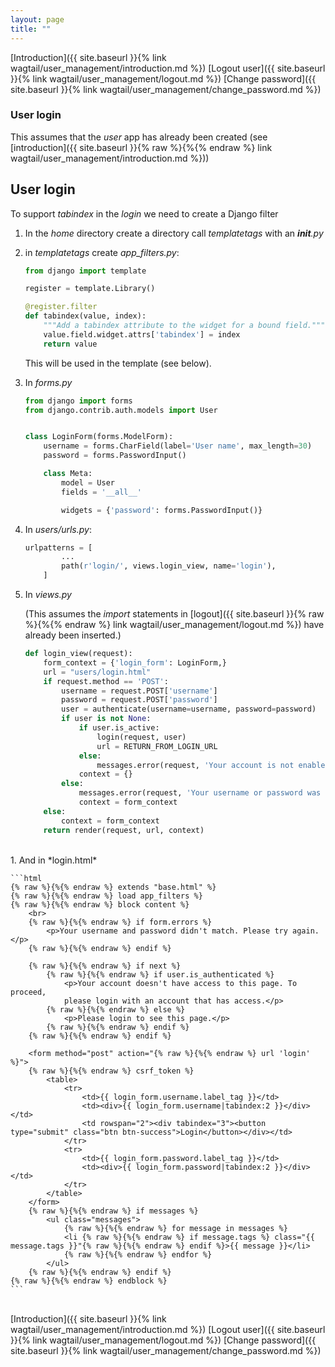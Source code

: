 ```yaml
---
layout: page
title: ""
---
```

[Introduction]({{ site.baseurl }}{% link wagtail/user_management/introduction.md %})
[Logout user]({{ site.baseurl }}{% link wagtail/user_management/logout.md %})
[Change password]({{ site.baseurl }}{% link wagtail/user_management/change_password.md %})

### User login

This assumes that the *user* app has already been created (see [introduction]({{ site.baseurl }}{% raw %}{%{% endraw %} link wagtail/user_management/introduction.md %}))

## User login

To support *tabindex* in the *login* we need to create a Django filter

1. In the *home* directory create a directory call *templatetags* with an *__init__.py*

1. in *templatetags* create *app_filters.py*:

    ```python     
    from django import template

    register = template.Library()    

    @register.filter
    def tabindex(value, index):
        """Add a tabindex attribute to the widget for a bound field."""
        value.field.widget.attrs['tabindex'] = index
        return value
    ```
    This will be used in the template (see below).

1. In *forms.py*

    ```python    
    from django import forms
    from django.contrib.auth.models import User


    class LoginForm(forms.ModelForm):
        username = forms.CharField(label='User name', max_length=30)
        password = forms.PasswordInput()

        class Meta:
            model = User
            fields = '__all__'

            widgets = {'password': forms.PasswordInput()}

    ```

1. In *users/urls.py*:

    ```python
    urlpatterns = [
            ...
            path(r'login/', views.login_view, name='login'),
        ]
    ```
1. In *views.py*

    (This assumes the *import* statements in [logout]({{ site.baseurl }}{% raw %}{%{% endraw %} link wagtail/user_management/logout.md %}) have already been inserted.)

    ```python
    def login_view(request):
        form_context = {'login_form': LoginForm,}
        url = "users/login.html"
        if request.method == 'POST':
            username = request.POST['username']
            password = request.POST['password']
            user = authenticate(username=username, password=password)
            if user is not None:
                if user.is_active:
                    login(request, user)
                    url = RETURN_FROM_LOGIN_URL
                else:
                    messages.error(request, 'Your account is not enabled!')
                context = {}
            else:
                messages.error(request, 'Your username or password was not recognized!')
                context = form_context
        else:
            context = form_context
        return render(request, url, context)
    ```
<br>
1. And in *login.html*

    ```html
    {% raw %}{%{% endraw %} extends "base.html" %}
    {% raw %}{%{% endraw %} load app_filters %}
    {% raw %}{%{% endraw %} block content %}
        <br>
        {% raw %}{%{% endraw %} if form.errors %}
            <p>Your username and password didn't match. Please try again.</p>
        {% raw %}{%{% endraw %} endif %}

        {% raw %}{%{% endraw %} if next %}
            {% raw %}{%{% endraw %} if user.is_authenticated %}
                <p>Your account doesn't have access to this page. To proceed,
                please login with an account that has access.</p>
            {% raw %}{%{% endraw %} else %}
                <p>Please login to see this page.</p>
            {% raw %}{%{% endraw %} endif %}
        {% raw %}{%{% endraw %} endif %}

        <form method="post" action="{% raw %}{%{% endraw %} url 'login' %}">
        {% raw %}{%{% endraw %} csrf_token %}
            <table>
                <tr>
                    <td>{{ login_form.username.label_tag }}</td>
                    <td><div>{{ login_form.username|tabindex:2 }}</div></td>
                    <td rowspan="2"><div tabindex="3"><button type="submit" class="btn btn-success">Login</button></div></td>
                </tr>
                <tr>
                    <td>{{ login_form.password.label_tag }}</td>
                    <td><div>{{ login_form.password|tabindex:2 }}</div></td>
                </tr>
            </table>
        </form>
        {% raw %}{%{% endraw %} if messages %}
            <ul class="messages">
                {% raw %}{%{% endraw %} for message in messages %}
                <li {% raw %}{%{% endraw %} if message.tags %} class="{{ message.tags }}"{% raw %}{%{% endraw %} endif %}>{{ message }}</li>
                {% raw %}{%{% endraw %} endfor %}
            </ul>
        {% raw %}{%{% endraw %} endif %}
    {% raw %}{%{% endraw %} endblock %}
    ```

<br>
[Introduction]({{ site.baseurl }}{% link wagtail/user_management/introduction.md %})
[Logout user]({{ site.baseurl }}{% link wagtail/user_management/logout.md %})
[Change password]({{ site.baseurl }}{% link wagtail/user_management/change_password.md %})
